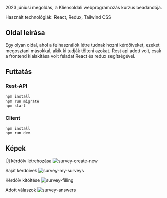 2023 júniusi megoldás, a Kliensoldali webprogramozás kurzus beadandója.

Használt technológiák: React, Redux, Tailwind CSS

## Oldal leírása

Egy olyan oldal, ahol a felhasználók létre tudnak hozni kérdőíveket, ezeket megosztani másokkal, akik ki tudják tölteni azokat. Rest api adott volt, csak a frontend kialakítása volt feladat React és redux segítségével.

## Futtatás

### Rest-API

```
npm install
npm run migrate
npm start
```

### Client

```
npm install
npm run dev
```

## Képek

Új kérdőív létrehozása
![survey-create-new](https://github.com/SabianRobi/FrontendWebProg-assignment/assets/101527023/4cb6f553-3f5d-4cb3-8c11-1b65ccc786dd)

Saját kérdőívek
![survey-my-surveys](https://github.com/SabianRobi/FrontendWebProg-assignment/assets/101527023/fc5b6bb2-073b-495a-950d-751fd1edde66)

Kérdőív kitöltése
![survey-filling](https://github.com/SabianRobi/FrontendWebProg-assignment/assets/101527023/a49c6e7c-104c-489f-a38b-4db7feea7c61)

Adott válaszok
![survey-answers](https://github.com/SabianRobi/FrontendWebProg-assignment/assets/101527023/6159d9af-96dc-47b9-9da4-d8513d241025)
